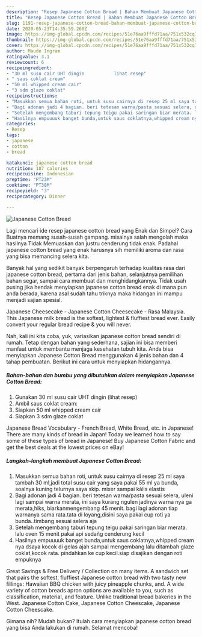 ```yaml
---
description: "Resep Japanese Cotton Bread | Bahan Membuat Japanese Cotton Bread Yang Paling Enak"
title: "Resep Japanese Cotton Bread | Bahan Membuat Japanese Cotton Bread Yang Paling Enak"
slug: 1191-resep-japanese-cotton-bread-bahan-membuat-japanese-cotton-bread-yang-paling-enak
date: 2020-05-23T14:35:59.260Z
image: https://img-global.cpcdn.com/recipes/51e76aa9fffd71aa/751x532cq70/japanese-cotton-bread-foto-resep-utama.jpg
thumbnail: https://img-global.cpcdn.com/recipes/51e76aa9fffd71aa/751x532cq70/japanese-cotton-bread-foto-resep-utama.jpg
cover: https://img-global.cpcdn.com/recipes/51e76aa9fffd71aa/751x532cq70/japanese-cotton-bread-foto-resep-utama.jpg
author: Maude Ingram
ratingvalue: 3.1
reviewcount: 6
recipeingredient:
- "30 ml susu cair UHT dingin           lihat resep"
- " saus coklat cream"
- "50 ml whipped cream cair"
- "3 sdm glaze coklat"
recipeinstructions:
- "Masukkan semua bahan roti, untuk susu cairnya di resep 25 ml saya tambah 30 ml,jadi total susu cair yang saya pakai 55 ml ya bunda, soalnya kuning telurnya saya skip. mixer sampai kàlis elastis"
- "Bagi adonan jadi 4 bagian. beri tetesan warna/pasta sesuai selera, uleni lagi sampai warna merata, ini saya kurang ngulen jadinya warna nya ga merata,hiks, biarkanmengembang 45 menit. bagi lagi adonan tiap warnanya sama rata.tata di loyang,disini saya pakai cup roti ya bunda..timbang sesuai selera aja"
- "Setelah mengembang taburi tepung teigu pakai saringan biar merata. lalu oven 15 menit pakai api sedañg cenderung kecil"
- "Hasilnya empuuuuk banget bunda,untuk saus coklatnya,whipped cream nya dsaya kocok di gelas ajah sampai mengembang lalu ditambah glaze coklat,kocok rata. pindahkan ke cup kecil.siap disajikan dengan roti empuknya"
categories:
- Resep
tags:
- japanese
- cotton
- bread

katakunci: japanese cotton bread 
nutrition: 187 calories
recipecuisine: Indonesian
preptime: "PT23M"
cooktime: "PT38M"
recipeyield: "3"
recipecategory: Dinner

---
```



![Japanese Cotton Bread](https://img-global.cpcdn.com/recipes/51e76aa9fffd71aa/751x532cq70/japanese-cotton-bread-foto-resep-utama.jpg)

Lagi mencari ide resep japanese cotton bread yang Enak dan Simpel? Cara Buatnya memang susah-susah gampang. misalnya salah mengolah maka hasilnya Tidak Memuaskan dan justru cenderung tidak enak. Padahal japanese cotton bread yang enak harusnya sih memiliki aroma dan rasa yang bisa memancing selera kita.

Banyak hal yang sedikit banyak berpengaruh terhadap kualitas rasa dari japanese cotton bread, pertama dari jenis bahan, selanjutnya pemilihan bahan segar, sampai cara membuat dan menghidangkannya. Tidak usah pusing jika hendak menyiapkan japanese cotton bread enak di mana pun anda berada, karena asal sudah tahu triknya maka hidangan ini mampu menjadi sajian spesial.

Japanese Cheesecake - Japanese Cotton Cheesecake - Rasa Malaysia. This Japanese milk bread is the softest, lightest &amp; fluffiest bread ever. Easily convert your regular bread recipe &amp; you will never.


Nah, kali ini kita coba, yuk, variasikan japanese cotton bread sendiri di rumah. Tetap dengan bahan yang sederhana, sajian ini bisa memberi manfaat untuk membantu menjaga kesehatan tubuh kita. Anda bisa menyiapkan Japanese Cotton Bread menggunakan 4 jenis bahan dan 4 tahap pembuatan. Berikut ini cara untuk menyiapkan hidangannya.

<!--inarticleads1-->

##### Bahan-bahan dan bumbu yang dibutuhkan dalam menyiapkan Japanese Cotton Bread:

1. Gunakan 30 ml susu cair UHT dingin           (lihat resep)
1. Ambil  saus coklat cream:
1. Siapkan 50 ml whipped cream cair
1. Siapkan 3 sdm glaze coklat


Japanese Bread Vocabulary - French Bread, White Bread, etc. in Japanese! There are many kinds of bread in Japan! Today we learned how to say some of these types of bread in Japanese! Buy Japanese Cotton Fabric and get the best deals at the lowest prices on eBay! 

<!--inarticleads2-->

##### Langkah-langkah membuat Japanese Cotton Bread:

1. Masukkan semua bahan roti, untuk susu cairnya di resep 25 ml saya tambah 30 ml,jadi total susu cair yang saya pakai 55 ml ya bunda, soalnya kuning telurnya saya skip. mixer sampai kàlis elastis
1. Bagi adonan jadi 4 bagian. beri tetesan warna/pasta sesuai selera, uleni lagi sampai warna merata, ini saya kurang ngulen jadinya warna nya ga merata,hiks, biarkanmengembang 45 menit. bagi lagi adonan tiap warnanya sama rata.tata di loyang,disini saya pakai cup roti ya bunda..timbang sesuai selera aja
1. Setelah mengembang taburi tepung teigu pakai saringan biar merata. lalu oven 15 menit pakai api sedañg cenderung kecil
1. Hasilnya empuuuuk banget bunda,untuk saus coklatnya,whipped cream nya dsaya kocok di gelas ajah sampai mengembang lalu ditambah glaze coklat,kocok rata. pindahkan ke cup kecil.siap disajikan dengan roti empuknya


Great Savings &amp; Free Delivery / Collection on many items. A sandwich set that pairs the softest, fluffiest Japanese cotton bread with two tasty new fillings: Hawaiian BBQ chicken with juicy pineapple chunks, and. A wide variety of cotton breads apron options are available to you, such as classification, material, and feature. Unlike traditional bread bakeries in the West. Japanese Cotton Cake, Japanese Cotton Cheescake, Japanese Cotton Cheescake. 

Gimana nih? Mudah bukan? Itulah cara menyiapkan japanese cotton bread yang bisa Anda lakukan di rumah. Selamat mencoba!
